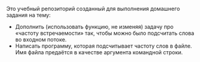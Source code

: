 Это учебный репозиторий созданный для выполнения домашнего задания на тему:
- Дополнить (использовать функцию, не изменяя) задачу про «частоту встречаемости» так, чтобы можно было подсчитать слова во входном потоке.
- Написать программу, которая подсчитывает частоту слов в файле. Имя файла предаётся в качестве аргумента командной строки.